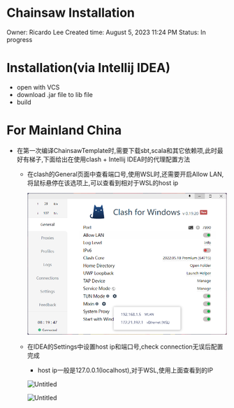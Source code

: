 # Chainsaw Installation

Owner: Ricardo Lee
Created time: August 5, 2023 11:24 PM
Status: In progress

# Installation(via Intellij IDEA)

- open with VCS
- download .jar file to lib file
- build

# For Mainland China

- 在第一次编译ChainsawTemplate时,需要下载sbt,scala和其它依赖项,此时最好有梯子,下面给出在使用clash + Intellij IDEA时的代理配置方法
    - 在clash的General页面中查看端口号,使用WSL时,还需要开启Allow LAN,将鼠标悬停在该选项上,可以查看到相对于WSL的host ip
        
        ![Untitled](clash%20configuration.png)
        
    - 在IDEA的Settings中设置host ip和端口号,check connection无误后配置完成
        - host ip一般是127.0.0.1(localhost),对于WSL,使用上面查看到的IP
        
        ![Untitled](Chainsaw%20Installation%20c5bfe4adac7b46a18e32b2cbe675e774/Untitled%201.png)
        
        ![Untitled](Chainsaw%20Installation%20c5bfe4adac7b46a18e32b2cbe675e774/Untitled%202.png)
